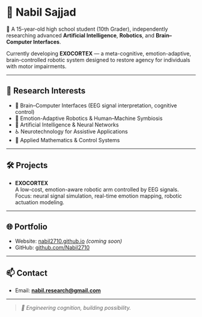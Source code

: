 # 👋 Nabil Sajjad

🧠 A 15-year-old high school student (10th Grader), independently researching advanced **Artificial Intelligence**, **Robotics**, and **Brain–Computer Interfaces**.

Currently developing **EXOCORTEX** — a meta-cognitive, emotion-adaptive, brain-controlled robotic system designed to restore agency for individuals with motor impairments.

---

## 🔬 Research Interests

- 🧠 Brain–Computer Interfaces (EEG signal interpretation, cognitive control)
- 🤖 Emotion-Adaptive Robotics & Human–Machine Symbiosis 
- 🧮 Artificial Intelligence & Neural Networks
- ♿ Neurotechnology for Assistive Applications
- 📐 Applied Mathematics & Control Systems

---

## 🛠 Projects

- **EXOCORTEX**  
  A low-cost, emotion-aware robotic arm controlled by EEG signals.  
  Focus: neural signal simulation, real-time emotion mapping, robotic actuation modeling.

---

## 🌐 Portfolio

- Website: [nabil2710.github.io](https://nabil2710.github.io) *(coming soon)*  
- GitHub: [github.com/Nabil2710](https://github.com/Nabil2710)

---

## 📫 Contact

- Email: **nabil.research@gmail.com**

---

> *🧬 Engineering cognition, building possibility.*


